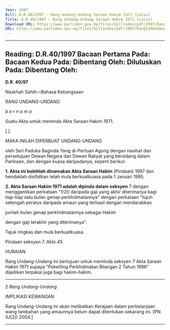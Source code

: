 ```yaml
---
Year: 1997
Bill: D.R.40/1997 - Rang Undang-Undang Saraan Hakim 1971 (Lulus)
Title: D.R.40/1997 - Rang Undang-Undang Saraan Hakim 1971 (Lulus)
Download URL: https://www.parlimen.gov.my/files/billindex/pdf/1997/Rang%20Undang-Undang%20DR%2040.pdf
URL: https://www.parlimen.gov.my/files/billindex/pdf/1997/Rang%20Undang-Undang%20DR%2040.pdf
---
```

---
Reading:
D.R.40/1997
Bacaan Pertama Pada:
Bacaan Kedua Pada:
Dibentang Oleh:
Diluluskan Pada:
Dibentang Oleh:
---

**D.R. 40/97**

Naskhah Sahih—Bahasa Kebangsaan

RANG UNDANG-UNDANG

_b e r n a m a_

Suatu Akta untuk meminda Akta Saraan Hakim 1971.

[ ]

MAKA INILAH DIPERBUAT UNDANG-UNDANG

oleh Seri Paduka Baginda Yang di-Pertuan Agong dengan
nasihat dan persetujuan Dewan Negara dan Dewan Rakyat
yang bersidang dalam Parliraen, dan dengan kuasa
daripadanya, seperti berikui:

**1. Akta ini bolehlah dinamakan Akta Saraan Hakim**
(Pindaan) 1997 dan hendaklah disifatkan telah mula
berkuatkuasa pada 1 Januari 1995.

**2. Akta Saraan Hakim 1971 adalah dipinda dalam seksyen**
7 dengan menggantikan perkataan "1/20 daripada gaji
yang akhir diterimanya bagi tiap-tiap satu bulan genap
perkhidmatannya" dengan perkataan "tujuh setengah
peratus daripada amaun yang terhasil dengan mendarabkan

jumlah bulan genap perkhidmatannya sebagai Hakim

dengan gaji terakhir yang diterimanya".


Tajuk ringkas
dan mula
berkuatkuasa.

Pindaan
seksyen 7.
_Akla 45._


HURAIAN

Rang Undang-Undang ini bertujuan untuk meminda seksyen 7 Akta
Saraan Hakim 1971 supaya "Pekeliling Perkhidmatan Bilangan 2
Tahun 1996" dijadikan terpakai juga bagi hakim-hakim.


-----

2 _Rang Undang-Undang_

_IMPLIKASI_ _KEWANGAN_

Rang Undang-Undang ini akan melibatkan Kerajaan dalam
perbelanjaan wang tambahan yang amaunnya belum dapat ditentukan
sekarang ini. [PN. (U[2]) 2004.]


-----

